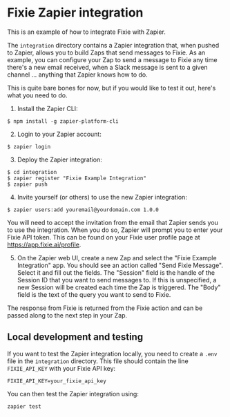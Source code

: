 # Fixie Zapier integration

This is an example of how to integrate Fixie with Zapier.

The `integration` directory contains a Zapier integration that,
when pushed to Zapier, allows you to build Zaps that send messages
to Fixie. As an example, you can configure your Zap to send a message
to Fixie any time there's a new email received, when a Slack message
is sent to a given channel ... anything that Zapier knows how to do.

This is quite bare bones for now, but if you would like to test it out,
here's what you need to do.

1. Install the Zapier CLI:
```
$ npm install -g zapier-platform-cli
```

2. Login to your Zapier account:
```
$ zapier login
```

3. Deploy the Zapier integration:
```
$ cd integration
$ zapier register "Fixie Example Integration"
$ zapier push
```

4. Invite yourself (or others) to use the new Zapier integration:
```
$ zapier users:add youremail@yourdomain.com 1.0.0
```
You will need to accept the invitation from the email that Zapier
sends you to use the integration. When you do so, Zapier will prompt
you to enter your Fixie API token. This can be found on your Fixie user
profile page at https://app.fixie.ai/profile.

5. On the Zapier web UI, create a new Zap and select the "Fixie
Example Integration" app. You should see an action called "Send
Fixie Message".  Select it and fill out the fields. The "Session"
field is the handle of the Session ID that you want to send messages
to. If this is unspecified, a new Session will be created each time
the Zap is triggered. The "Body" field is the text of the query you
want to send to Fixie.

The response from Fixie is returned from the Fixie action and can be
passed along to the next step in your Zap.

## Local development and testing

If you want to test the Zapier integration locally, you need to create
a `.env` file in the `integration` directory. This file should contain
the line `FIXIE_API_KEY` with your Fixie API key:
```
FIXIE_API_KEY=your_fixie_api_key
```

You can then test the Zapier integration using:
```
zapier test
```
